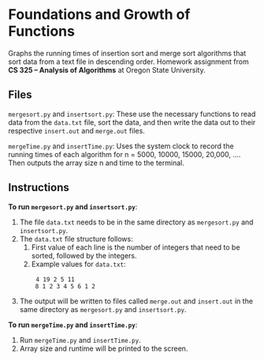 # Foundations and Growth of Functions #

Graphs the running times of insertion sort and merge sort algorithms that sort data from a text file in descending order. Homework assignment from **CS 325 – Analysis of Algorithms** at Oregon State University.

## Files ##

```mergesort.py``` and ```insertsort.py```: These use the necessary functions to read data from the ```data.txt``` file, sort the data, and then write the data out to their respective ```insert.out``` and ```merge.out``` files.

```mergeTime.py``` and ```insertTime.py```: Uses the system clock to record the running times of each algorithm for n = 5000, 10000, 15000, 20,000, …. Then outputs the array size n and time to the terminal.

## Instructions ##
**To run ```mergesort.py``` and ```insertsort.py```**:
1. The file ```data.txt``` needs to be in the same directory as ```mergesort.py``` and ```insertsort.py```.
2. The ```data.txt``` file structure follows:
    1. First value of each line is the number of integers that need to be sorted, followed by the integers.
    2. Example values for ```data.txt```:
        <pre>
        <code>4 19 2 5 11
        8 1 2 3 4 5 6 1 2</code></pre>
3. The output will be written to files called ```merge.out``` and ```insert.out``` in the same directory as ```mergesort.py``` and ```insertsort.py```.

**To run ```mergeTime.py``` and ```insertTime.py```**:
1. Run ```mergeTime.py``` and ```insertTime.py```.
2. Array size and runtime will be printed to the screen.
